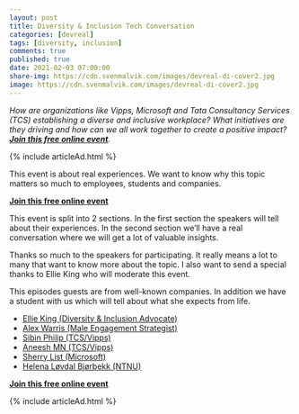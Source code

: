 ```yaml
---
layout: post
title: Diversity & Inclusion Tech Conversation
categories: [devreal]
tags: [diversity, inclusion]
comments: true
published: true
date: 2021-02-03 07:00:00
share-img: https://cdn.svenmalvik.com/images/devreal-di-cover2.jpg
image: https://cdn.svenmalvik.com/images/devreal-di-cover2.jpg
---
```


*How are organizations like Vipps, Microsoft and Tata Consultancy Services (TCS) establishing a diverse and inclusive workplace? What initiatives are they driving and how can we all work together to create a positive impact? **[Join this free online event](https://www.devreal.io/)**.*

{% include articleAd.html %}

This event is about real experiences. We want to know why this topic matters so much to employees, students and companies.

**[Join this free online event](https://www.devreal.io/)**

This event is split into 2 sections. In the first section the speakers will tell about their experiences. In the second section we’ll have a real conversation where we will get a lot of valuable insights.

Thanks so much to the speakers for participating. It really means a lot to many that want to know more about the topic. I also want to send a special thanks to Ellie King who will moderate this event.

This episodes guests are from well-known companies. In addition we have a student with us which will tell about what she expects from life.

- [Ellie King (Diversity & Inclusion Advocate)](https://www.linkedin.com/in/ellie-king-62842777/)
- [Alex Warris (Male Engagement Strategist)](https://www.linkedin.com/in/alexwarris/)
- [Sibin Philip (TCS/Vipps)](https://www.linkedin.com/in/sibin-philip-8514b3b6/)
- [Aneesh MN (TCS/Vipps)](https://www.linkedin.com/in/aneesh-mn-a2877750/)
- [Sherry List (Microsoft)](https://www.linkedin.com/in/sherrylist/)
- [Helena Løvdal Bjørbekk (NTNU)](https://www.linkedin.com/in/helena-l%C3%B8vdal-bj%C3%B8rbekk-1a1559134/)

**[Join this free online event](https://www.devreal.io/)**

{% include articleAd.html %}
